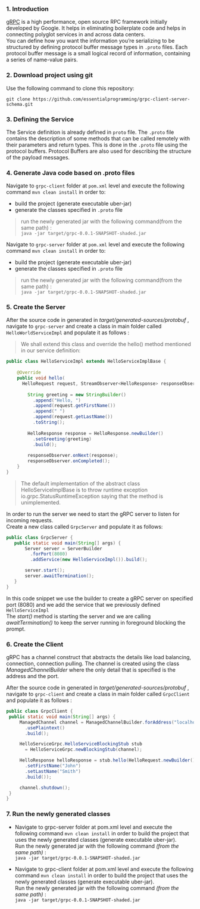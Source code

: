 ### 1. Introduction
[gRPC](https://www.grpc.io/) is a high performance, open source RPC framework initially developed by Google.
It helps in eliminating boilerplate code and helps in connecting polyglot services in and across
data centers.  
You can define how you want the information you’re serializing to be structured by defining protocol
buffer message types in ```.proto``` files. Each protocol buffer message is a small logical record of information, containing a series of name-value pairs.
### 2. Download project using git
Use the following command to clone this repository:

    git clone https://github.com/essentialprogramming/grpc-client-server-schema.git


### 3. Defining the Service

The Service definition is already defined in ```proto``` file. The ```.proto``` file contains the description of some methods
that can be called remotely with their parameters and return types.  This is done in the ```.proto``` file using the protocol buffers. Protocol Buffers are also used for 
describing the structure of the payload messages.  



### 4. Generate Java code based on .proto files

Navigate to ```grpc-client``` folder at ```pom.xml``` level and execute the following command ```mvn clean install``` in order to:  
* build the project (generate executable uber-jar)
* generate the classes specified in ```.proto``` file

> run the newly generated jar with the following command(from the same path) :  
```java -jar target/grpc-0.0.1-SNAPSHOT-shaded.jar```

Navigate to ```grpc-server``` folder at ```pom.xml``` level and execute the following command ```mvn clean install``` in order to:  
* build the project (generate executable uber-jar)
* generate the classes specified in ```.proto``` file  
> run the newly generated jar with the following command(from the same path) :  
```java -jar target/grpc-0.0.1-SNAPSHOT-shaded.jar```


### 5. Create the Server 

After the source code in generated in *target/generated-sources/protobuf* , navigate to ```grpc-server``` and create a class in main folder called ```HelloWorldServiceImpl``` and populate it as follows : 
> We shall extend this class and override the hello() method mentioned in our service definition:
  

```java
public class HelloServiceImpl extends HelloServiceImplBase {
 
    @Override
    public void hello(
      HelloRequest request, StreamObserver<HelloResponse> responseObserver) {
 
        String greeting = new StringBuilder()
          .append("Hello, ")
          .append(request.getFirstName())
          .append(" ")
          .append(request.getLastName())
          .toString();
 
        HelloResponse response = HelloResponse.newBuilder()
          .setGreeting(greeting)
          .build();
 
        responseObserver.onNext(response);
        responseObserver.onCompleted();
    }
}
```  
> The default implementation of the abstract class HelloServiceImplBase is to throw runtime exception io.grpc.StatusRuntimeException saying that the method is unimplemented.  


 In order to run the server we need to start the gRPC server to listen for incoming requests.  
 Create a new class called  ```GrpcServer``` and populate it as follows:  
 ```java
public class GrpcServer {
    public static void main(String[] args) {
        Server server = ServerBuilder
          .forPort(8080)
          .addService(new HelloServiceImpl()).build();
 
        server.start();
        server.awaitTermination();
    }
}

```
In this code snippet we use the builder to create a gRPC server on specified port (8080) and we add the service that we previously defined ```HelloServiceImpl```  
The *start()* method is starting the server and we are calling *awaitTermination()* to keep the server running in foreground blocking the prompt.  

### 6. Create the Client  
   gRPC has a channel construct that abstracts the details like load balancing, connection, connection pulling.
   The channel is created using the class *ManagedChannelBuilder* where the only detail that is specified is the address and the port.  
   
   After the source code in generated in *target/generated-sources/protobuf* , navigate to ```grpc-client``` and create a class in main folder called ```GrpcClient``` and populate it as follows :  
   ```java
public class GrpcClient {
    public static void main(String[] args) {
        ManagedChannel channel = ManagedChannelBuilder.forAddress("localhost", 8080)
          .usePlaintext()
          .build();
 
        HelloServiceGrpc.HelloServiceBlockingStub stub 
          = HelloServiceGrpc.newBlockingStub(channel);
 
        HelloResponse helloResponse = stub.hello(HelloRequest.newBuilder()
          .setFirstName("John")
          .setLastName("Smith")
          .build());
 
        channel.shutdown();
    }
}
```

### 7. Run the newly generated classes  
*  Navigate to grpc-server folder at pom.xml level and execute the following command ```mvn clean install``` in order to  build the project that uses the newly generated classes (generate executable uber-jar).  
  Run the newly generated jar with the following command *(from the same path)* :  
  ```java -jar target/grpc-0.0.1-SNAPSHOT-shaded.jar ```
  

* Navigate to grpc-client folder at pom.xml level and execute the following command ```mvn clean install``` in order to  build the project that uses the newly generated classes (generate executable uber-jar).  
Run the newly generated jar with the following command *(from the same path)* :  
  ```java -jar target/grpc-0.0.1-SNAPSHOT-shaded.jar```





